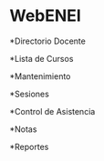 # WebENEI

*Directorio Docente

*Lista de Cursos

*Mantenimiento

*Sesiones

*Control de Asistencia

*Notas

*Reportes
